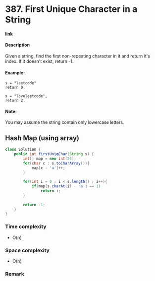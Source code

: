 # 387. First Unique Character in a String

#### [link](https://leetcode.com/problems/first-unique-character-in-a-string/) 

#### Description
Given a string, find the first non-repeating character in it and return it's index. If it doesn't exist, return -1.

#### Example:
```
s = "leetcode"
return 0.

s = "loveleetcode",
return 2.
```

#### Note: 
You may assume the string contain only lowercase letters.

## Hash Map (using array)
```java
class Solution {
    public int firstUniqChar(String s) {
        int[] map = new int[26];
        for(char c : s.toCharArray()){
            map[c - 'a']++;
        }
        
        for(int i = 0 ; i < s.length() ; i++){
            if(map[s.charAt(i) - 'a'] == 1)
                return i;
        }
        
        return -1;
    }
}
```

### Time complexity
* O(n)
### Space complexity
* O(n)
### Remark